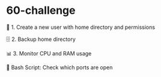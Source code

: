 # 60-challenge
📁 1. Create a new user with home directory and permissions

🗄️ 2. Backup home directory

📊 3. Monitor CPU and RAM usage

🔎 Bash Script: Check which ports are open
